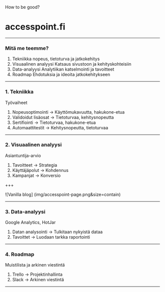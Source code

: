 How to be good?
# accesspoint.fi


---

### Mitä me teemme?
1. Tekniikka
nopeus, tietoturva ja jatkokehitys
2. Visuaalinen analyysi
Katsaus sivustoon ja kehityskohteisiin
3. Data-analyysi
Analytiikan katselmointi ja tavoitteet
4. Roadmap
Ehdotuksia ja ideoita jatkokehitykseen

---

### 1. Tekniikka

Työvaiheet
1. Nopeusoptimointi     -> Käyttömukavuutta, hakukone-etua
2. Validoidut lisäosat  -> Tietoturvaa, kehitysnopeutta
3. Sertifiointi         -> Tietoturvaa, hakukone-etua
4. Automaattitestit     -> Kehitysnopeutta, tietoturvaa

---

### 2. Visuaalinen analyysi

Asiantuntija-arvio
1. Tavoitteet           -> Strategia
2. Käyttäjäpolut        -> Kohdennus
3. Kampanjat            -> Konversio

+++

![Vanilla blog] (img/accesspoint-page.png&size=contain)

---

### 3. Data-analyysi

Google Analytics, HotJar
1. Datan analysointi    -> Tulkitaan nykyistä dataa
2. Tavoittet            -> Luodaan tarkka raportointi

---

### 4. Roadmap

Muistilista ja arkinen viestintä
1. Trello               -> Projektinhallinta
2. Slack                -> Arkinen viestintä

---
